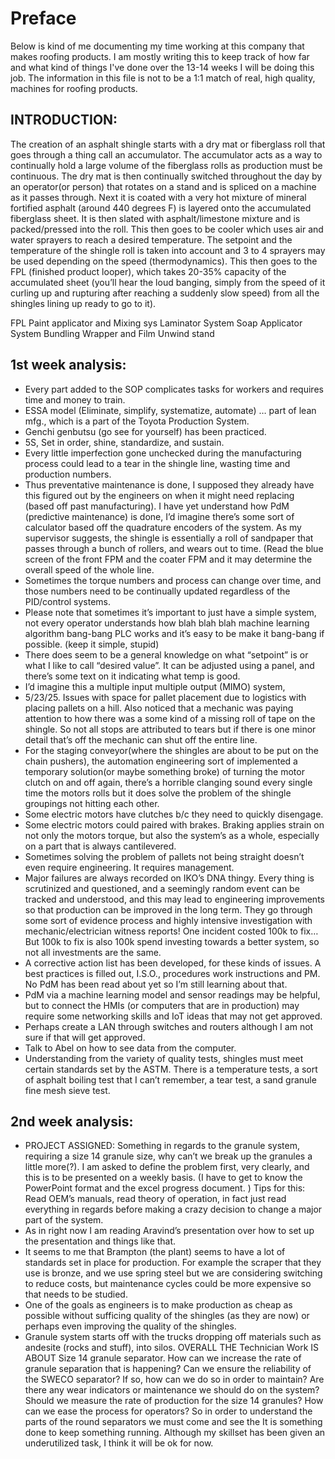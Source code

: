# Preface
Below is kind of me documenting my time working at this company that makes roofing products. I am mostly writing this to keep track of how far and what kind of things I've done over the 13-14 weeks I will be doing this job. The information in this file is not to be a 1:1 match of real, high quality, machines for roofing products. 

## INTRODUCTION: 
The creation of an asphalt shingle starts with a dry mat or fiberglass roll that goes through a thing call an accumulator. The accumulator acts as a way to continually hold a large volume of the fiberglass rolls as production must be continuous. The dry mat is then continually switched throughout the day by an operator(or person) that rotates on a stand and is spliced on a machine as it passes through. 
Next it is coated with a very hot mixture of mineral fortified asphalt (around 440 degrees F) is layered onto the accumulated fiberglass sheet. It is then slated with asphalt/limestone mixture and is packed/pressed into the roll. This then goes to be cooler which uses air and water sprayers to reach a desired temperature. The setpoint and the temperature of the shingle roll is taken into account and 3 to 4 sprayers may be used depending on the speed (thermodynamics). 
This then goes to the FPL (finished product looper), which takes 20-35% capacity of the accumulated sheet (you’ll hear the loud banging, simply from the speed of it curling up and rupturing after reaching a suddenly slow speed) from all the shingles lining up ready to go to it). 
 
FPL
Paint applicator and Mixing sys 
Laminator System 
Soap Applicator System 
Bundling Wrapper and Film Unwind stand
 
## 1st week analysis:

-	Every part added to the SOP complicates tasks for workers and requires time and money to train. 
-	ESSA model (Eliminate, simplify, systematize, automate) … part of lean mfg., which is a part of the Toyota Production System.  
-	Genchi genbutsu (go see for yourself) has been practiced. 
-	5S, Set in order, shine, standardize, and sustain. 
-	Every little imperfection gone unchecked during the manufacturing process could lead to a tear in the shingle line, wasting time and production numbers. 
-	Thus preventative maintenance is done, I supposed they already have this figured out by the engineers on when it might need replacing (based off past manufacturing). I have yet understand how PdM (predictive maintenance) is done, I’d imagine there’s some sort of calculator based off the quadrature encoders of the system. As my supervisor suggests, the shingle is essentially a roll of sandpaper that passes through a bunch of rollers, and wears out to time. (Read the blue screen of the front FPM and the coater FPM and it may determine the overall speed of the whole line. 
-	Sometimes the torque numbers and process can change over time, and those numbers need to be continually updated regardless of the PID/control systems. 
-	Please note that sometimes it’s important to just have a simple system, not every operator understands how blah blah blah machine learning algorithm bang-bang PLC works and it’s easy to be make it bang-bang if possible.  (keep it simple, stupid)
-	There does seem to be a general knowledge on what “setpoint” is or what I like to call “desired value”. It can be adjusted using a panel, and there’s some text on it indicating what temp is good. 
-	I’d imagine this a multiple input multiple output (MIMO) system, 
-	5/23/25. Issues with space for pallet placement due to logistics with placing pallets on a hill. Also noticed that a mechanic was paying attention to how there was a some kind of a missing roll of tape on the shingle. So not all stops are attributed to tears but if there is one minor detail that’s off the mechanic can shut off the entire line. 
-	For the staging conveyor(where the shingles are about to be put on the chain pushers), the automation engineering sort of implemented a temporary solution(or maybe something broke) of turning the motor clutch on and off again, there’s a horrible clanging sound every single time the motors rolls but it does solve the problem of the shingle groupings not hitting each other. 
-	Some electric motors have clutches b/c they need to quickly disengage.
-	Some electric motors could paired with brakes. Braking applies strain on not only the motors torque, but also the system’s as a whole, especially on a part that is always cantilevered. 
-	Sometimes solving the problem of pallets not being straight doesn’t even require engineering. It requires management. 
-	Major failures are always recorded on IKO’s DNA thingy. Every thing is scrutinized and questioned, and a seemingly random event can be tracked and understood, and this may lead to engineering improvements so that production can be improved in the long term. They go through some sort of evidence process and highly intensive investigation with mechanic/electrician witness reports! One incident costed 100k to fix… But 100k to fix is also 100k spend investing towards a better system, so not all investments are the same. 
-	A corrective action list has been developed, for these kinds of issues. A best practices is filled out, I.S.O., procedures work instructions and PM. No PdM has been read about yet so I’m still learning about that. 
-	PdM via a machine learning model and sensor readings may be helpful, but to connect the HMIs (or computers that are in production) may require some networking skills and IoT ideas that may not get approved.
-	Perhaps create a LAN through switches and routers although I am not sure if that will get approved.  
-	Talk to Abel on how to see data from the computer. 
-	Understanding from the variety of quality tests, shingles must meet certain standards set by the ASTM. There is a temperature tests, a sort of asphalt boiling test that I can’t remember, a tear test, a sand granule fine mesh sieve test.

  
## 2nd week analysis: 

-	PROJECT ASSIGNED: Something in regards to the granule system, requiring a size 14 granule size, why can’t we break up the granules a little more(?). I am asked to define the problem first, very clearly, and this is to be presented on a weekly basis. (I have to get to know the PowerPoint format and the excel progress document.  )
Tips for this: Read OEM’s manuals, read theory of operation, in fact just read everything in regards before making a crazy decision to change a major part of the system. 
-	As in right now I am reading Aravind’s presentation over how to set up the presentation and things like that. 
-	It seems to me that Brampton (the plant) seems to have a lot of standards set in place for production. For example the scraper that they use is bronze, and we use spring steel but we are considering switching to reduce costs, but maintenance cycles could be more expensive so that needs to be studied. 
-	One of the goals as engineers is to make production as cheap as possible without sufficing quality of the shingles (as they are now) or perhaps even improving the quality of the shingles. 
-	Granule system starts off with the trucks dropping off materials such as andesite (rocks and stuff), into silos. 
OVERALL THE Technician Work IS ABOUT 
Size 14 granule separator. 
How can we increase the rate of granule separation that is happening? 
Can we ensure the reliability of the SWECO separator? If so, how can we do so in order to maintain? Are there any wear indicators or maintenance we should do on the system? 
Should we measure the rate of production for the size 14 granules? 
How can we ease the process for operators? 
So in order to understand the parts of the round separators we must come and see the 
It is something done to keep something running. Although my skillset has been given an underutilized task, I think it will be ok for now. 

